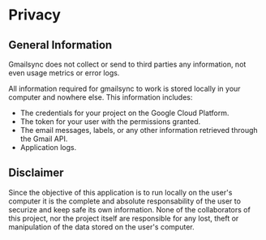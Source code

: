 # Privacy

## General Information
Gmailsync does not collect or send to third parties any information, not even usage metrics or error logs.

All information required for gmailsync to work is stored locally in your computer and nowhere else. This information includes:
 * The credentials for your project on the Google Cloud Platform.
 * The token for your user with the permissions granted.
 * The email messages, labels, or any other information retrieved through the Gmail API.
 * Application logs.

## Disclaimer
Since the objective of this application is to run locally on the user's computer it is the complete and absolute responsability of the user to securize and keep safe its own information.
None of the collaborators of this project, nor the project itself are responsible for any lost, theft or manipulation of the data stored on the user's computer.

